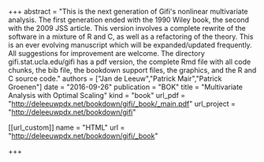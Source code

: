 +++
abstract = "This is the next generation of Gifi's nonlinear multivariate analysis. The first generation ended with the 1990 Wiley book, the second with the 2009 JSS article. This version involves a complete rewrite of the software in a mixture of R and C, as well as a refactoring of the theory. This is an ever evolving manuscript which will be expanded/updated frequently. All suggestions for improvement are welcome. The directory gifi.stat.ucla.edu/gifi has a pdf version, the complete Rmd file with all code chunks, the bib file, the bookdown support files, the graphics, and the R and C source code."
authors = ["Jan de Leeuw","Patrick Mair","Patrick Groenen"]
date = "2016-09-26"
publication = "BOK"
title = "Multivariate Analysis with Optimal Scaling"
kind = "book"
url_pdf = "http://deleeuwpdx.net/bookdown/gifi/_book/_main.pdf"
url_project = "http://deleeuwpdx.net/bookdown/gifi"


[[url_custom]]
name = "HTML"
url = "http://deleeuwpdx.net/bookdown/gifi/_book"

+++

